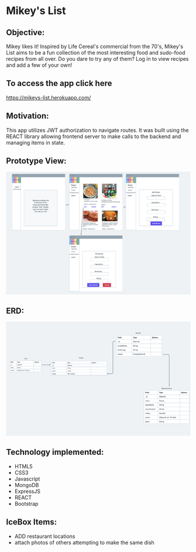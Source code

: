 # Mikey's List

## Objective:

Mikey likes it! Inspired by Life Cereal's commercial from the 70's, Mikey's List aims to be a fun collection of the most interesting food and sudo-food recipes from all over. Do you dare to try any of them? Log in to view recipes and add a few of your own!

## To access the app click here
https://mikeys-list.herokuapp.com/


## Motivation:

This app utilizes JWT authorization to navigate routes. It was built using the REACT library allowing frontend server to make calls to the backend and managing items in state. 


## Prototype View:

![Mikey's List wireframe](public/Mikeys%20list%20wireframe.png)

## ERD:
![Mikey's List ERD](public/Mikeys%20List%20ERD.png)

## Technology implemented:
- HTML5
- CSS3
- Javascript
- MongoDB
- ExpressJS
- REACT
- Bootstrap

## IceBox Items:
- ADD restaurant locations
- attach photos of others attempting to     make the same dish